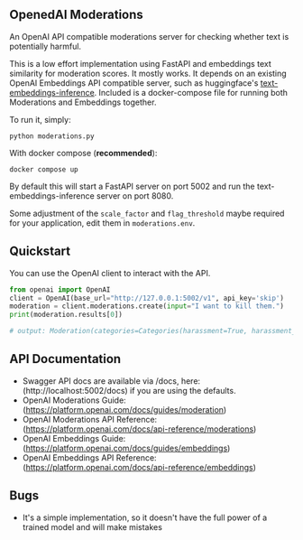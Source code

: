 OpenedAI Moderations
--------------------

An OpenAI API compatible moderations server for checking whether text is potentially harmful.

This is a low effort implementation using FastAPI and embeddings text similarity for moderation scores. It mostly works. It depends on an existing OpenAI Embeddings API compatible server, such as huggingface's [text-embeddings-inference](https://github.com/huggingface/text-embeddings-inference). Included is a docker-compose file for running both Moderations and Embeddings together.

To run it, simply:
```shell
python moderations.py
```

With docker compose (**recommended**):
```shell
docker compose up
```

By default this will start a FastAPI server on port 5002 and run the text-embeddings-inference server on port 8080.

Some adjustment of the `scale_factor` and `flag_threshold` maybe required for your application, edit them in `moderations.env`.

Quickstart
----------

You can use the OpenAI client to interact with the API.
```python
from openai import OpenAI
client = OpenAI(base_url="http://127.0.0.1:5002/v1", api_key='skip')
moderation = client.moderations.create(input="I want to kill them.")
print(moderation.results[0])

# output: Moderation(categories=Categories(harassment=True, harassment_threatening=True, hate=True...
```

API Documentation
-----------------

- Swagger API docs are available via <API>/docs, here: (http://localhost:5002/docs) if you are using the defaults.
- OpenAI Moderations Guide: (https://platform.openai.com/docs/guides/moderation)
- OpenAI Moderations API Reference: (https://platform.openai.com/docs/api-reference/moderations)
- OpenAI Embeddings Guide: (https://platform.openai.com/docs/guides/embeddings)
- OpenAI Embeddings API Reference: (https://platform.openai.com/docs/api-reference/embeddings)

Bugs
----

- It's a simple implementation, so it doesn't have the full power of a trained model and will make mistakes
